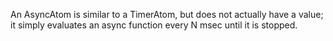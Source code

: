An AsyncAtom is similar to a TimerAtom, but does not actually have a value; it simply evaluates an async function every N msec until it is stopped.